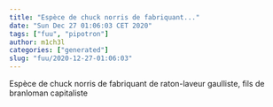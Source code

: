 ```yaml
---
title: "Espèce de chuck norris de fabriquant..."
date: "Sun Dec 27 01:06:03 CET 2020"
tags: ["fuu", "pipotron"]
author: m1ch3l
categories: ["generated"]
slug: "fuu/2020-12-27-01:06:03"
---
```


Espèce de chuck norris de fabriquant de raton-laveur gaulliste, fils de branloman capitaliste
